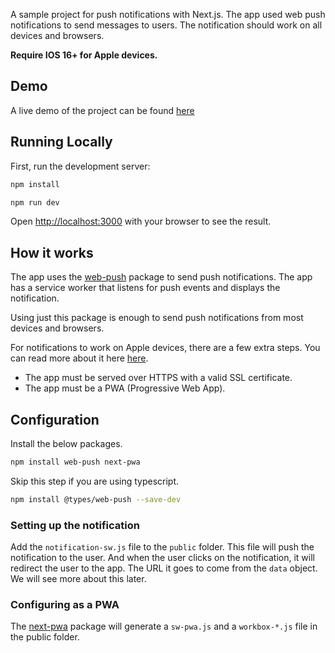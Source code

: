 A sample project for push notifications with Next.js. The app used web push notifications to send messages to users. The notification should work on all devices and browsers.

**Require IOS 16+ for Apple devices.**

## Demo

A live demo of the project can be found [here](https://push-notification.davidrandoll.com/)

## Running Locally

First, run the development server:

```bash
npm install
```

```bash
npm run dev
```

Open [http://localhost:3000](http://localhost:3000) with your browser to see the result.

## How it works

The app uses the [web-push](https://www.npmjs.com/package/web-push) package to send push notifications. The app has a service worker that listens for push events and displays the notification.

Using just this package is enough to send push notifications from most devices and browsers.

For notifications to work on Apple devices, there are a few extra steps. You can read more about it here [here](https://developer.apple.com/documentation/usernotifications/sending-web-push-notifications-in-web-apps-and-browsers).

-   The app must be served over HTTPS with a valid SSL certificate.
-   The app must be a PWA (Progressive Web App).

## Configuration

Install the below packages.

```bash
npm install web-push next-pwa
```

Skip this step if you are using typescript.

```bash
npm install @types/web-push --save-dev
```

### Setting up the notification

Add the `notification-sw.js` file to the `public` folder. This file will push the notification to the user. And when the user clicks on the notification, it will redirect the user to the app. The URL it goes to come from the `data` object. We will see more about this later.

### Configuring as a PWA

The [next-pwa](https://www.npmjs.com/package/next-pwa) package will generate a `sw-pwa.js` and a `workbox-*.js` file in the public folder.
